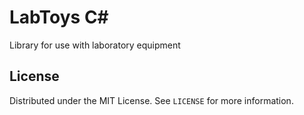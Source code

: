 # LabToys C#
Library for use with laboratory equipment


## License
Distributed under the MIT License. See `LICENSE` for more information.